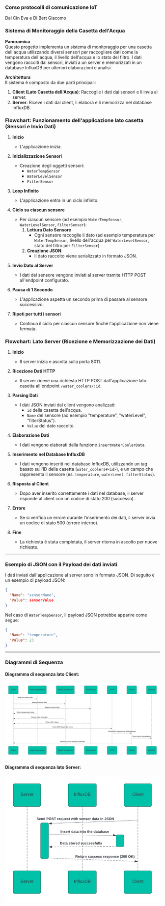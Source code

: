 ### Corso protocolli di comunicazione IoT
Dal Cin Eva e Di Bert Giacomo

### Sistema di Monitoraggio della Casetta dell'Acqua

**Panoramica**  
Questo progetto implementa un sistema di monitoraggio per una casetta dell'acqua utilizzando diversi sensori per raccogliere dati come la temperatura dell'acqua, il livello dell'acqua e lo stato del filtro. I dati vengono raccolti dai sensori, inviati a un server e memorizzati in un database InfluxDB per ulteriori elaborazioni e analisi.

**Architettura**  
Il sistema è composto da due parti principali:

1. **Client (Lato Casetta dell'Acqua)**: Raccoglie i dati dai sensori e li invia al server.
2. **Server**: Riceve i dati dal client, li elabora e li memorizza nel database InfluxDB.

### Flowchart: Funzionamento dell'applicazione lato casetta (Sensori e Invio Dati)

1. **Inizio**  
   - L'applicazione inizia.

2. **Inizializzazione Sensori**  
   - Creazione degli oggetti sensori:
     - `WaterTempSensor`
     - `WaterLevelSensor`
     - `FilterSensor`

3. **Loop Infinito**  
   - L'applicazione entra in un ciclo infinito.

4. **Ciclo su ciascun sensore**  
   - Per ciascun sensore (ad esempio `WaterTempSensor`, `WaterLevelSensor`, `FilterSensor`):
     1. **Lettura Dato Sensore**  
        - Ogni sensore raccoglie il dato (ad esempio temperatura per `WaterTempSensor`, livello dell'acqua per `WaterLevelSensor`, stato del filtro per `FilterSensor`).
     2. **Creazione JSON**  
        - Il dato raccolto viene serializzato in formato JSON.

5. **Invio Dato al Server**  
   - I dati del sensore vengono inviati al server tramite HTTP POST all'endpoint configurato.

6. **Pausa di 1 Secondo**  
   - L'applicazione aspetta un secondo prima di passare al sensore successivo.

7. **Ripeti per tutti i sensori**  
   - Continua il ciclo per ciascun sensore finché l'applicazione non viene fermata.

### Flowchart: Lato Server (Ricezione e Memorizzazione dei Dati)

1. **Inizio**  
   - Il server inizia e ascolta sulla porta 8011.

2. **Ricezione Dati HTTP**  
   - Il server riceve una richiesta HTTP POST dall'applicazione lato casetta all'endpoint `/water_coolers/:id`.

3. **Parsing Dati**  
   - I dati JSON inviati dal client vengono analizzati:
     - `id` della casetta dell'acqua.
     - `Name` del sensore (ad esempio "temperature", "waterLevel", "filterStatus").
     - `Value` del dato raccolto.

4. **Elaborazione Dati**  
   - I dati vengono elaborati dalla funzione `insertWaterCoolerData`.

5. **Inserimento nel Database InfluxDB**  
   - I dati vengono inseriti nel database InfluxDB, utilizzando un tag basato sull'ID della casetta (`water_coolers#<id>`), e un campo che rappresenta il sensore (es. `temperature`, `waterLevel`, `filterStatus`).

6. **Risposta al Client**  
   - Dopo aver inserito correttamente i dati nel database, il server risponde al client con un codice di stato 200 (successo).

7. **Errore**  
   - Se si verifica un errore durante l'inserimento dei dati, il server invia un codice di stato 500 (errore interno).

8. **Fine**  
   - La richiesta è stata completata, il server ritorna in ascolto per nuove richieste.

---

### Esempio di JSON con il Payload dei dati inviati

I dati inviati dall'applicazione al server sono in formato JSON. Di seguito è un esempio di payload JSON:

```json
{
  "Name": "sensorName",
  "Value": sensorValue
}
```

Nel caso di `WaterTempSensor`, il payload JSON potrebbe apparire come segue:

```json
{
  "Name": "temperature",
  "Value": 23
}
```

---

### Diagrammi di Sequenza

#### Diagramma di sequenza lato Client:

![Diagramma di sequenza lato Client](client.png)

#### Diagramma di sequenza lato Server:

![Diagramma di sequenza lato Server](server.png)
